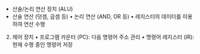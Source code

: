 - 산술/논리 연산 장치 (ALU)
 - 산술 연산 (덧셈, 곱셈 등) • 논리 연산 (AND, OR 등) • 레지스터의 데이터를 이용하여 연산 수행
2. 제어 장치
• 프로그램 카운터 (PC): 다음 명령어 주소 관리
• 명령어 레지스터 (IR): 현재 수행 중인 명령어 저장